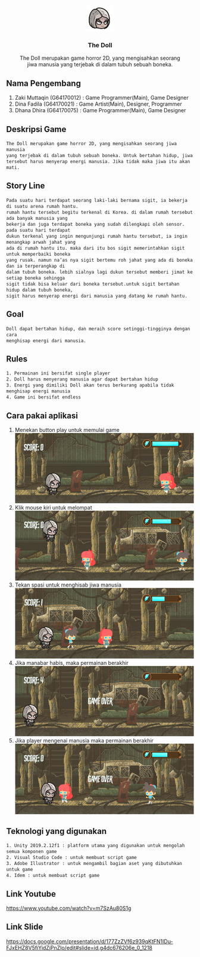 <p align="center">
  <a href="">
    <img src="https://github.com/dinafadila/Grafkom/blob/master/select%20girl-01.png" alt="The Doll" width=72 height=72>
  </a>

  <h3 align="center">The Doll</h3>

  <p align="center">
    The Doll merupakan game horror 2D, yang mengisahkan seorang </br>
    jiwa manusia yang terjebak di dalam tubuh sebuah boneka.
    <br>
  </p>
</p>

## Nama Pengembang

1. Zaki Muttaqin (G64170012) : Game Programmer(Main), Game Designer
2. Dina Fadila (G64170021) : Game Artist(Main), Designer, Programmer
3. Dhana Dhira (G64170075) : Game Programmer(Main), Game Designer

## Deskripsi Game

```text
The Doll merupakan game horror 2D, yang mengisahkan seorang jiwa manusia
yang terjebak di dalam tubuh sebuah boneka. Untuk bertahan hidup, jiwa 
tersebut harus menyerap energi manusia. Jika tidak maka jiwa itu akan mati. 
```

## Story Line

```text
Pada suatu hari terdapat seorang laki-laki bernama sigit, ia bekerja di suatu arena rumah hantu. 
rumah hantu tersebut begitu terkenal di Korea. di dalam rumah tersebut ada banyak manusia yang 
bekerja dan juga terdapat boneka yang sudah dilengkapi oleh sensor. pada suatu hari terdapat 
dukun terkenal yang ingin mengunjungi rumah hantu tersebut, ia ingin menangkap arwah jahat yang 
ada di rumah hantu itu. maka dari itu bos sigit memerintahkan sigit untuk memperbaiki boneka 
yang rusak. namun na’as nya sigit bertemu roh jahat yang ada di boneka dan ia terperangkap di 
dalam tubuh boneka. lebih sialnya lagi dukun tersebut memberi jimat ke setiap boneka sehingga 
sigit tidak bisa keluar dari boneka tersebut.untuk sigit bertahan hidup dalam tubuh boneka, 
sigit harus menyerap energi dari manusia yang datang ke rumah hantu.

```

## Goal

```text
Doll dapat bertahan hidup, dan meraih score setinggi-tingginya dengan cara 
menghisap energi dari manusia.
```

## Rules

```text
1. Permainan ini bersifat single player
2. Doll harus menyerang manusia agar dapat bertahan hidup
3. Energi yang dimiliki Doll akan terus berkurang apabila tidak menghisap energi manusia
4. Game ini bersifat endless

```

## Cara pakai aplikasi
1. Menekan button play untuk memulai game
![Gambar Memotret](https://github.com/dinafadila/Grafkom/blob/master/GAME%201.png)
2. Klik mouse kiri untuk melompat
![Gambar Memotret](https://github.com/dinafadila/Grafkom/blob/master/LOMPAT.png)
3. Tekan spasi untuk menghisab jiwa manusia
![Gambar Memotret](https://github.com/dinafadila/Grafkom/blob/master/HISAB.png)
4. Jika manabar habis, maka permainan berakhir
![Gambar Memotret](https://github.com/dinafadila/Grafkom/blob/master/GAM%20OVER.png)
5. Jika player mengenai manusia maka permainan berakhir
![Gambar Memotret](https://github.com/dinafadila/Grafkom/blob/master/GAME%20OVER.png)


## Teknologi yang digunakan

```text
1. Unity 2019.2.12f1 : platform utama yang digunakan untuk mengolah semua komponen game
2. Visual Studio Code : untuk membuat script game
3. Adobe Illustrator : untuk mengambil bagian aset yang dibutuhkan untuk game
4. Idem : untuk membuat script game

```

## Link Youtube
https://www.youtube.com/watch?v=m7SzAu80S1g

## Link Slide
https://docs.google.com/presentation/d/177ZzZVf6z939qKtFN1IDu-FJxEHZ8V5fiYidZjPnZlo/edit#slide=id.g4dc676206e_0_1218
